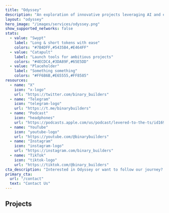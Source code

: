 ```yaml
---
title: "Odyssey"
description: "An exploration of innovative projects leveraging AI and emerging technologies to create opportunities and build solutions for the future"
layout: "odyssey"
hero_image: "/images/services/odyssey.png"
show_supported_networks: false
stats:
  - value: "Swypt"
    label: "Long & short tokens with ease"
    colors: "#7B4DFF,#5435B4,#E464FF"
  - value: "Catapult"
    label: "Launch tools for ambitious projects"
    colors: "#4ECDC4,#3DA89F,#65E5DD"
  - value: "Placeholder"
    label: "Something something"
    colors: "#FF6B6B,#E65555,#FF8585"
resources:
  - name: "X"
    icon: "x-logo"
    url: "https://twitter.com/binary_builders"
  - name: "Telegram"
    icon: "telegram-logo"
    url: "https://t.me/binarybuilders"
  - name: "Podcast"
    icon: "headphones"
    url: "https://podcasts.apple.com/us/podcast/levered-to-the-ts/id1696987580"
  - name: "YouTube"
    icon: "youtube-logo"
    url: "https://youtube.com/@binarybuilders"
  - name: "Instagram"
    icon: "instagram-logo"
    url: "https://instagram.com/binary_builders"
  - name: "TikTok"
    icon: "tiktok-logo"
    url: "https://tiktok.com/@binary_builders"
cta_description: "Interested in Odyssey or want to follow our journey? Get in touch with us today."
primary_cta:
  url: "/contact"
  text: "Contact Us"
---
```


## Projects 